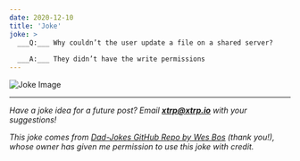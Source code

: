 ```yaml
---
date: 2020-12-10
title: 'Joke'
joke: >
  ___Q:___ Why couldn’t the user update a file on a shared server?
  
  ___A:___ They didn’t have the write permissions
---
```


![Joke Image](https://private.xtrp.io/projects/DailyDeveloperJokes/public_image_server/images/5e1258febded7.png)

---
*Have a joke idea for a future post? Email **[xtrp@xtrp.io](mailto:xtrp@xtrp.io)** with your suggestions!*

*This joke comes from [Dad-Jokes GitHub Repo by Wes Bos](https://github.com/wesbos/dad-jokes) (thank you!), whose owner has given me permission to use this joke with credit.*

<!-- 
Joke text:
**Q:** Why couldn’t the user update a file on a shared server?

**A:** They didn’t have the write permissions
 -->

